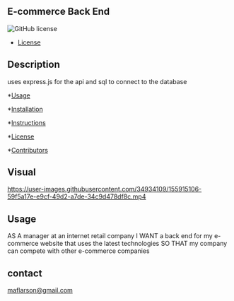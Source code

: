## E-commerce Back End 

![GitHub license](https://img.shields.io/badge/license-N/A-blue.svg)

* [License](#license)

## Description 

uses express.js for the api and sql to connect to the database

      
*[Usage](#usage)

*[Installation](#installation)

*[Instructions](#instructions)

*[License](#license)

*[Contributors](#contributors)

## Visual


https://user-images.githubusercontent.com/34934109/155915106-59f5a17e-e9cf-49d2-a7de-34c9d478df8c.mp4



## Usage 
AS A manager at an internet retail company
I WANT a back end for my e-commerce website that uses the latest technologies
SO THAT my company can compete with other e-commerce companies

## contact
maflarson@gmail.com
